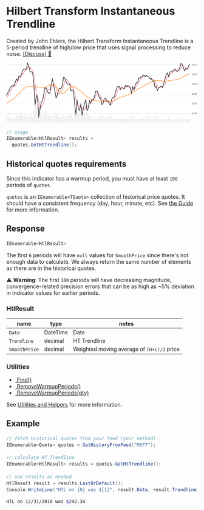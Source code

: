 # Hilbert Transform Instantaneous Trendline

Created by John Ehlers, the Hilbert Transform Instantaneous Trendline is a 5-period trendline of high/low price that uses signal processing to reduce noise.
[[Discuss] :speech_balloon:](https://github.com/DaveSkender/Stock.Indicators/discussions/363 "Community discussion about this indicator")

![image](chart.png)

```csharp
// usage
IEnumerable<HtlResult> results =
  quotes.GetHtTrendline();
```

## Historical quotes requirements

Since this indicator has a warmup period, you must have at least `100` periods of `quotes`.

`quotes` is an `IEnumerable<TQuote>` collection of historical price quotes.  It should have a consistent frequency (day, hour, minute, etc).  See [the Guide](../../docs/GUIDE.md) for more information.

## Response

```csharp
IEnumerable<HtlResult>
```

The first `6` periods will have `null` values for `SmoothPrice` since there's not enough data to calculate.  We always return the same number of elements as there are in the historical quotes.

:warning: **Warning**: The first `100` periods will have decreasing magnitude, convergence-related precision errors that can be as high as ~5% deviation in indicator values for earlier periods.

### HtlResult

| name | type | notes
| -- |-- |--
| `Date` | DateTime | Date
| `Trendline` | decimal | HT Trendline
| `SmoothPrice` | decimal | Weighted moving average of `(H+L)/2` price

### Utilities

- [.Find()](../../docs/UTILITIES.md#find-indicator-result-by-date)
- [.RemoveWarmupPeriods()](../../docs/UTILITIES.md#remove-warmup-periods)
- [.RemoveWarmupPeriods(qty)](../../docs/UTILITIES.md#remove-warmup-periods)

See [Utilities and Helpers](../../docs/UTILITIES.md#content) for more information.

## Example

```csharp
// fetch historical quotes from your feed (your method)
IEnumerable<Quote> quotes = GetHistoryFromFeed("MSFT");

// calculate HT Trendline
IEnumerable<HtlResult> results = quotes.GetHtTrendline();

// use results as needed
HtlResult result = results.LastOrDefault();
Console.WriteLine("HTL on {0} was ${1}", result.Date, result.Trendline);
```

```bash
HTL on 12/31/2018 was $242.34
```
